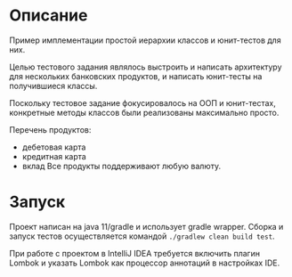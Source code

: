 # Описание
Пример имплементации простой иерархии классов и юнит-тестов для них.

Целью тестового задания являлось выстроить и написать архитектуру для нескольких банковских продуктов, и написать 
юнит-тесты на получившиеся классы.

Поскольку тестовое задание фокусировалось на ООП и юнит-тестах, конкретные методы классов были реализованы максимально 
просто.

Перечень продуктов: 
 * дебетовая карта
 * кредитная карта
 * вклад
Все продукты поддерживают любую валюту.
 
# Запуск
Проект написан на java 11/gradle и использует gradle wrapper. 
Сборка и запуск тестов осуществляется командой `./gradlew clean build test`.

При работе с проектом в IntelliJ IDEA требуется включить плагин Lombok и указать Lombok как процессор аннотаций в настройках IDE. 

